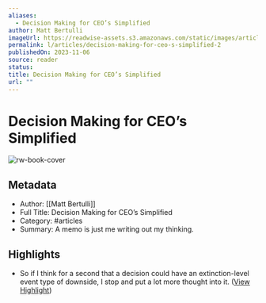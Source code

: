 ```yaml
---
aliases:
  - Decision Making for CEO’s Simplified
author: Matt Bertulli
imageUrl: https://readwise-assets.s3.amazonaws.com/static/images/article3.5c705a01b476.png
permalink: l/articles/decision-making-for-ceo-s-simplified-2
publishedOn: 2023-11-06
source: reader
status: 
title: Decision Making for CEO’s Simplified
url: ""
---
```

# Decision Making for CEO’s Simplified

![rw-book-cover](https://readwise-assets.s3.amazonaws.com/static/images/article3.5c705a01b476.png)

## Metadata

- Author: [[Matt Bertulli]]
- Full Title: Decision Making for CEO’s Simplified
- Category: #articles
- Summary: A memo is just me writing out my thinking.

## Highlights

- So if I think for a second that a decision could have an extinction-level event type of downside, I stop and put a lot more thought into it. ([View Highlight](https://read.readwise.io/read/01hemy7wph1r4d8dqcx23xvrw6))
